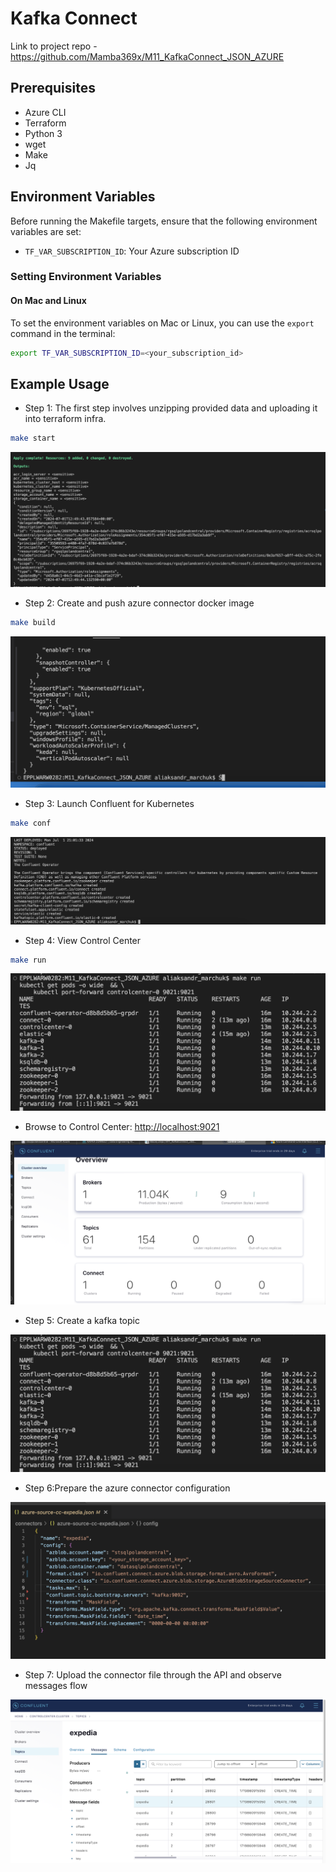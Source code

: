 # Kafka Connect

Link to project repo - https://github.com/Mamba369x/M11_KafkaConnect_JSON_AZURE


## Prerequisites

- Azure CLI
- Terraform
- Python 3
- wget
- Make
- Jq

## Environment Variables

Before running the Makefile targets, ensure that the following environment variables are set:

- `TF_VAR_SUBSCRIPTION_ID`: Your Azure subscription ID

### Setting Environment Variables

#### On Mac and Linux

To set the environment variables on Mac or Linux, you can use the `export` command in the terminal:

```bash
export TF_VAR_SUBSCRIPTION_ID=<your_subscription_id>
```

## Example Usage

* Step 1: The first step involves unzipping provided data and uploading it into terraform infra.

```bash
make start
```

![Step 1:](screenshots/terraform_created.png)

* Step 2: Create and push azure connector docker image

```bash
make build
```

![Step 2:](screenshots/build_finished.png)

* Step 3: Launch Confluent for Kubernetes

```bash
make conf
```

![Step 3:](screenshots/configuration_completed.png)

* Step 4: View Control Center

```bash
make run
```

![Step 4:](screenshots/kafka_running.png)

- Browse to Control Center: [http://localhost:9021](http://localhost:9021)

![Step 4:](screenshots/control_center.png)

* Step 5: Create a kafka topic

![Step 5:](screenshots/kafka_running.png)

* Step 6:Prepare the azure connector configuration

![Step 6:](screenshots/connector_config.png)

* Step 7: Upload the connector file through the API and observe messages flow

![Step 7:](screenshots/messages_flow.png)
